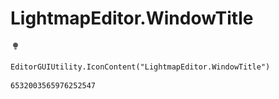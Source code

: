 # LightmapEditor.WindowTitle
![](/img/LightmapEditor.WindowTitle.png)

``` CSharp
EditorGUIUtility.IconContent("LightmapEditor.WindowTitle")
```
```
6532003565976252547
```
